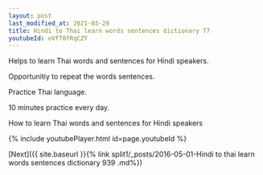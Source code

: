 ```yaml
---
layout: post
last_modified_at: 2021-03-29
title: Hindi to Thai learn words sentences dictionary 77 
youtubeId: oVfT0fRqCZY
---
```

 
 
Helps to learn Thai words and sentences for Hindi speakers.

Opportunitiy to repeat the words sentences. 

Practice Thai language. 
 
10 minutes practice every day. 
 
How to learn Thai words and sentences for Hindi speakers 
 
{% include youtubePlayer.html id=page.youtubeId %}
 
 
[Next]({{ site.baseurl }}{% link  split1/_posts/2016-05-01-Hindi to thai learn words sentences dictionary 939 .md%})
 
